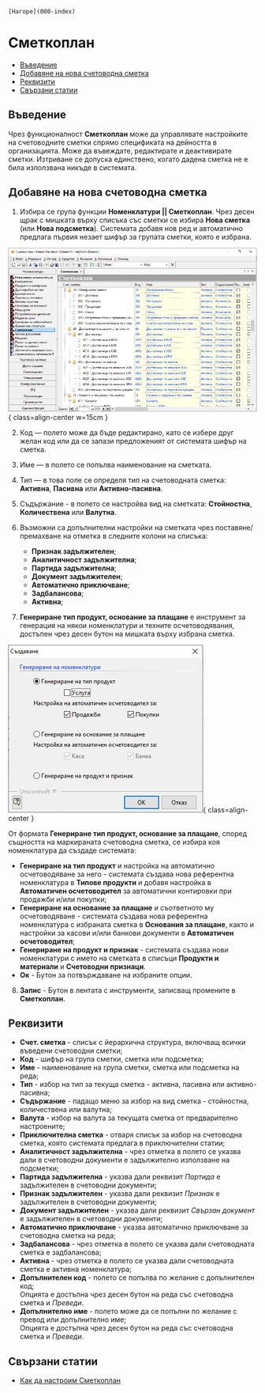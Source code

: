 ```{only} html
[Нагоре](000-index)
```

# **Сметкоплан**

- [Въведение](https://docs.unicontsoft.com/guide/erp/001-ref/002-accounting/001-chart-of-acc.html#id2)  
- [Добавяне на нова счетоводна сметка](https://docs.unicontsoft.com/guide/erp/001-ref/002-accounting/001-chart-of-acc.html#id3)  
- [Реквизити](https://docs.unicontsoft.com/guide/erp/001-ref/002-accounting/001-chart-of-acc.html#id4)  
- [Свързани статии](https://docs.unicontsoft.com/guide/erp/001-ref/002-accounting/001-chart-of-acc.html#id5)

## **Въведение**

Чрез функционалност **Сметкоплан** може да управлявате настройките на счетоводните сметки спрямо спецификата на дейността в организацията. Може да въвеждате, редактирате и деактивирате сметки. Изтриване се допуска единствено, когато дадена сметка не е била използвана никъде в системата.  

## **Добавяне на нова счетоводна сметка**

1) Избира се група функции **Номенклатури || Сметкоплан**. Чрез десен щрак с мишката върху списъка със сметки се избира **Нова сметка** (или **Нова подсметка**). Системата добавя нов ред и автоматично предлага първия незает шифър за групата сметки, която е избрана.  

![](901-chart-of-acc1.png){ class=align-center w=15cm }

2) Код  — полето може да бъде редактирано, като се избере друг желан код или да се запази предложеният от системата шифър на сметка.

3) Име — в полето се попълва наименование на сметката.

4) Тип  —  в това поле се определя тип на счетоводната сметка: **Активна**, **Пасивна** или **Активно-пасивна**.

5) Съдържание - в полето се настройва вид на сметката: **Стойностна**, **Количествена** или **Валутна**.

6) Възможни са допълнителни настройки на сметката чрез поставяне/премахване на отметка в следните колони на списъка:
    - **Признак задължителен**;  
    - **Аналитичност задължителна**;  
    - **Партида задължителна**;  
    - **Документ задължителен**;  
    - **Автоматично приключване**;  
    - **Задбалансова**;  
    - **Активна**;  

7) **Генериране тип продукт, основание за плащане** е инструмент за генерация на някои номенклатури и техните осчетоводявания, достъпен чрез десен бутон на мишката върху избрана сметка.  

![](901-chart-of-acc2.png){ class=align-center }

От формата **Генериране тип продукт, основание за плащане**, според същността на маркираната счетоводна сметка, се избира коя номенклатура да създаде системата:  

- **Генериране на тип продукт** и настройка на автоматично осчетоводяване за него - системата създава нова референтна номенклатура в **Типове продукти** и добавя настройка в **Автоматичен осчетоводител** за автоматични контировки при продажби и/или покупки;    
- **Генериране на основание за плащане** и съответното му осчетоводяване - системата създава нова референтна номенклатура с избраната сметка в **Основания за плащане**, както и настройки за касови и/или банкови документи в **Автоматичен осчетоводител**;  
- **Генериране на продукт и признак** - системата създава нови номенклатури с името на сметката в списъци **Продукти и материали** и **Счетоводни признаци**.  
- **Ок** - Бутон за потвърждаване на избраните опции.  

8) **Запис** - Бутон в лентата с инструменти, записващ промените в **Сметкоплан**.

## **Реквизити**

- **Счет. сметка** - списък с йерархична структура, включващ всички въведени счетоводни сметки;  
- **Код** - шифър на група сметки, сметка или подсметка;  
- **Име** - наименование на група сметки, сметка или подсметка на реда;  
- **Тип** - избор на тип за текуща сметка - активна, пасивна или активно-пасивна;  
- **Съдържание** - падащо меню за избор на вид сметка - стойностна, количествена или валутна;  
- **Валута** - избор на валута за текущата сметка от предварително настроените;  
- **Приключителна сметка** - отваря списък за избор на счетоводна сметка, която системата предлага в приключителни статии;  
- **Аналитичност задължителна** - чрез отметка в полето се указва дали в счетоводни документи е задължително използване на подсметки;  
- **Партида задължителна** - указва дали реквизит *Партида* е задължителен в счетоводни документи;  
- **Признак задължителен** - указва дали реквизит *Признак* е задължителен в счетоводни документи;  
- **Документ задължителен** - указва дали реквизит *Свързан документ* е задължителен в счетоводни документи;  
- **Автоматично приключване** - указва автоматично приключване за счетоводна сметка на реда;  
- **Задбалансова** - чрез отметка в полето се указва дали счетоводната сметка е задбалансова;  
- **Активна** - чрез отметка в полето се указва дали счетоводната сметка е активна номенклатура;  
- **Допълнителен код** - полето се попълва по желание с допълнителен код;  
Опцията е достъпна чрез десен бутон на реда със счетоводна сметка и *Преведи*.   
- **Допълнително име** - полето може да се попълни по желание с превод или допълнително име;  
Опцията е достъпна чрез десен бутон на реда със счетоводна сметка и *Преведи*.   

## **Свързани статии**

- [Как да настроим Сметкоплан](https://www.unicontsoft.com/cms/node/36)